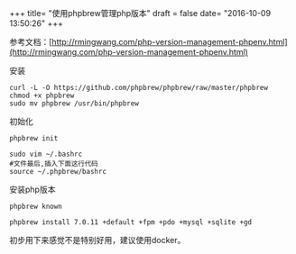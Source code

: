 +++
title= "使用phpbrew管理php版本"
draft = false
date= "2016-10-09 13:50:26"
+++

参考文档：[http://rmingwang.com/php-version-management-phpenv.html](http://rmingwang.com/php-version-management-phpenv.html)

安装

```shell
curl -L -O https://github.com/phpbrew/phpbrew/raw/master/phpbrew
chmod +x phpbrew
sudo mv phpbrew /usr/bin/phpbrew
```

初始化

```shell
phpbrew init

sudo vim ~/.bashrc
#文件最后,插入下面这行代码
source ~/.phpbrew/bashrc
```

安装php版本

```shell
phpbrew known

phpbrew install 7.0.11 +default +fpm +pdo +mysql +sqlite +gd
```

初步用下来感觉不是特别好用，建议使用docker。